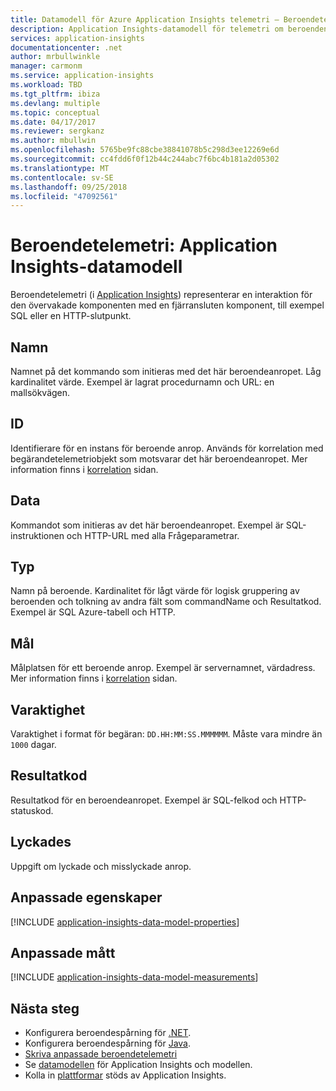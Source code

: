 ```yaml
---
title: Datamodell för Azure Application Insights telemetri – Beroendetelemetri | Microsoft Docs
description: Application Insights-datamodell för telemetri om beroenden
services: application-insights
documentationcenter: .net
author: mrbullwinkle
manager: carmonm
ms.service: application-insights
ms.workload: TBD
ms.tgt_pltfrm: ibiza
ms.devlang: multiple
ms.topic: conceptual
ms.date: 04/17/2017
ms.reviewer: sergkanz
ms.author: mbullwin
ms.openlocfilehash: 5765be9fc88cbe38841078b5c298d3ee12269e6d
ms.sourcegitcommit: cc4fdd6f0f12b44c244abc7f6bc4b181a2d05302
ms.translationtype: MT
ms.contentlocale: sv-SE
ms.lasthandoff: 09/25/2018
ms.locfileid: "47092561"
---
```

# <a name="dependency-telemetry-application-insights-data-model"></a>Beroendetelemetri: Application Insights-datamodell

Beroendetelemetri (i [Application Insights](app-insights-overview.md)) representerar en interaktion för den övervakade komponenten med en fjärransluten komponent, till exempel SQL eller en HTTP-slutpunkt.

## <a name="name"></a>Namn

Namnet på det kommando som initieras med det här beroendeanropet. Låg kardinalitet värde. Exempel är lagrat procedurnamn och URL: en mallsökvägen.

## <a name="id"></a>ID

Identifierare för en instans för beroende anrop. Används för korrelation med begärandetelemetriobjekt som motsvarar det här beroendeanropet. Mer information finns i [korrelation](application-insights-correlation.md) sidan.

## <a name="data"></a>Data

Kommandot som initieras av det här beroendeanropet. Exempel är SQL-instruktionen och HTTP-URL med alla Frågeparametrar.

## <a name="type"></a>Typ

Namn på beroende. Kardinalitet för lågt värde för logisk gruppering av beroenden och tolkning av andra fält som commandName och Resultatkod. Exempel är SQL Azure-tabell och HTTP.

## <a name="target"></a>Mål

Målplatsen för ett beroende anrop. Exempel är servernamnet, värdadress. Mer information finns i [korrelation](application-insights-correlation.md) sidan.

## <a name="duration"></a>Varaktighet

Varaktighet i format för begäran: `DD.HH:MM:SS.MMMMMM`. Måste vara mindre än `1000` dagar.

## <a name="result-code"></a>Resultatkod

Resultatkod för en beroendeanropet. Exempel är SQL-felkod och HTTP-statuskod.

## <a name="success"></a>Lyckades

Uppgift om lyckade och misslyckade anrop.

## <a name="custom-properties"></a>Anpassade egenskaper

[!INCLUDE [application-insights-data-model-properties](../../includes/application-insights-data-model-properties.md)]

## <a name="custom-measurements"></a>Anpassade mått

[!INCLUDE [application-insights-data-model-measurements](../../includes/application-insights-data-model-measurements.md)]


## <a name="next-steps"></a>Nästa steg

- Konfigurera beroendespårning för [.NET](app-insights-asp-net-dependencies.md).
- Konfigurera beroendespårning för [Java](app-insights-java-agent.md).
- [Skriva anpassade beroendetelemetri](app-insights-api-custom-events-metrics.md#trackdependency)
- Se [datamodellen](application-insights-data-model.md) för Application Insights och modellen.
- Kolla in [plattformar](app-insights-platforms.md) stöds av Application Insights.
